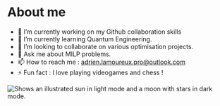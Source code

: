 # About me

- 🔭 I’m currently working on my Github collaboration skills
- 🌱 I’m currently learning Quantum Engineering.
- 👯 I’m looking to collaborate on various optimisation projects.
- 💬 Ask me about MILP problems.
- 📫 How to reach me : adrien.lamoureux.pro@outlook.com
- ⚡ Fun fact : I love playing videogames and chess !

<picture>
  <source media="(prefers-color-scheme: dark)" srcset="[https://user-images.githubusercontent.com/25423296/163456776-7f95b81a-f1ed-45f7-b7ab-8fa810d529fa.png](https://www.ecosia.org/images?q=photo+github+%C3%A9checs#id=B3F799FB8B5769A3E5ADFDAC66F5120A8A8298B2](https://github.com/Osakah-py/jeu_echecs)">
  <source media="(prefers-color-scheme: light)" srcset="https://user-images.githubusercontent.com/25423296/163456779-a8556205-d0a5-45e2-ac17-42d089e3c3f8.png">
  <img alt="Shows an illustrated sun in light mode and a moon with stars in dark mode." src="https://user-images.githubusercontent.com/25423296/163456779-a8556205-d0a5-45e2-ac17-42d089e3c3f8.png">
</picture>
